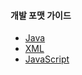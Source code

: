 #### 개발 포맷 가이드

*   [Java](./formatter/java-forrmater-guide.md)
*   [XML](./formatter/xml-forrmater-guide.md)
*   [JavaScript](./formatter/js-forrmater-guide.md)
